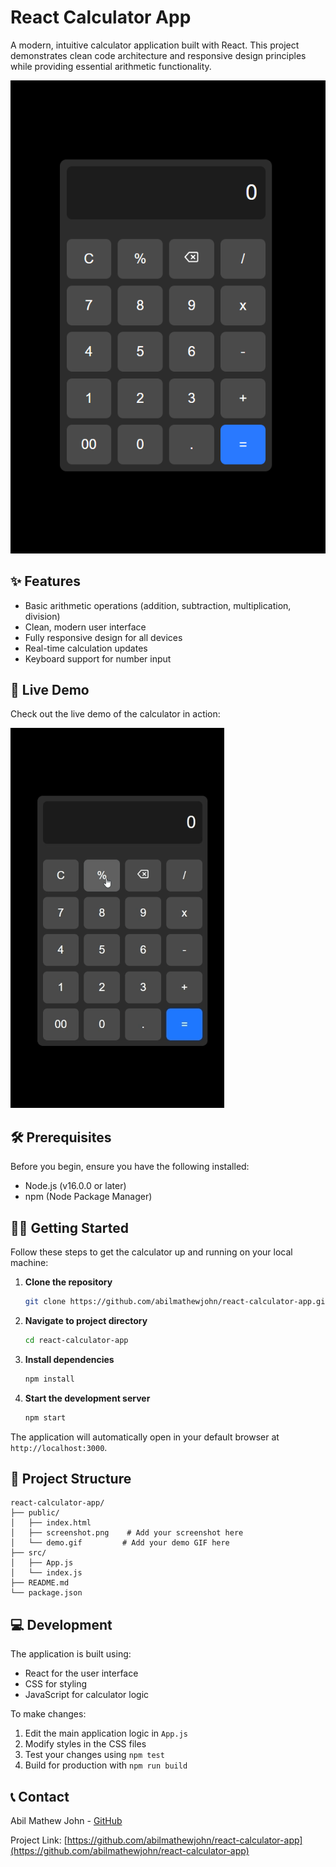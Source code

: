 # React Calculator App

A modern, intuitive calculator application built with React. This project demonstrates clean code architecture and responsive design principles while providing essential arithmetic functionality.

![Calculator Screenshot](./public/screenshot.png)

## ✨ Features

- Basic arithmetic operations (addition, subtraction, multiplication, division)
- Clean, modern user interface
- Fully responsive design for all devices
- Real-time calculation updates
- Keyboard support for number input

## 🚀 Live Demo

Check out the live demo of the calculator in action:

![Calculator Demo](./public/demo.gif)

## 🛠️ Prerequisites

Before you begin, ensure you have the following installed:
- Node.js (v16.0.0 or later)
- npm (Node Package Manager)

## 🏃‍♂️ Getting Started

Follow these steps to get the calculator up and running on your local machine:

1. **Clone the repository**
   ```bash
   git clone https://github.com/abilmathewjohn/react-calculator-app.git
   ```

2. **Navigate to project directory**
   ```bash
   cd react-calculator-app
   ```

3. **Install dependencies**
   ```bash
   npm install
   ```

4. **Start the development server**
   ```bash
   npm start
   ```

The application will automatically open in your default browser at `http://localhost:3000`.

## 📁 Project Structure

```
react-calculator-app/
├── public/
│   ├── index.html
│   ├── screenshot.png    # Add your screenshot here
│   └── demo.gif         # Add your demo GIF here
├── src/
│   ├── App.js
│   └── index.js
├── README.md
└── package.json
```

## 💻 Development

The application is built using:
- React for the user interface
- CSS for styling
- JavaScript for calculator logic

To make changes:
1. Edit the main application logic in `App.js`
2. Modify styles in the CSS files
3. Test your changes using `npm test`
4. Build for production with `npm run build`

## 📞 Contact

Abil Mathew John - [GitHub](https://github.com/abilmathewjohn)

Project Link: [https://github.com/abilmathewjohn/react-calculator-app](https://github.com/abilmathewjohn/react-calculator-app)